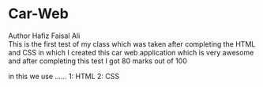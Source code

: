 # Car-Web
Author Hafiz Faisal Ali
<br>
This is the first test of my class which was taken after completing the HTML and CSS in which I created this car web application which is very awesome and after completing this test I got 80 marks out of 100

in this we use ......
1: HTML
2: CSS
